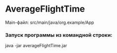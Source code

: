 # AverageFlightTime

Main-файл: src/main/java/org.example/App

### Запуск программы из командной строки:

java -jar averageFlightTime.jar
